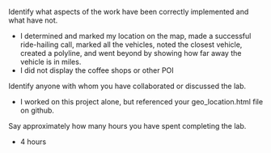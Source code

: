 Identify what aspects of the work have been correctly implemented and what have not.
- I determined and marked my location on the map, made a successful ride-hailing call, marked all the vehicles, noted the closest vehicle, created a polyline, and went beyond by showing how far away the vehicle is in miles.
- I did not display the coffee shops or other POI

Identify anyone with whom you have collaborated or discussed the lab.
- I worked on this project alone, but referenced your geo_location.html file on github. 

Say approximately how many hours you have spent completing the lab.
- 4 hours